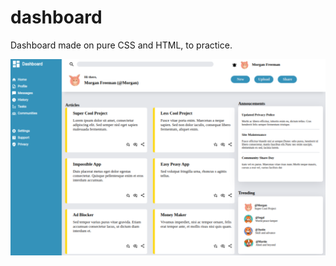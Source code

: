 # dashboard
Dashboard made on pure CSS and HTML, to practice. 

![Alt text](assets/snapshot.png?raw=true "Dashboard Page")
